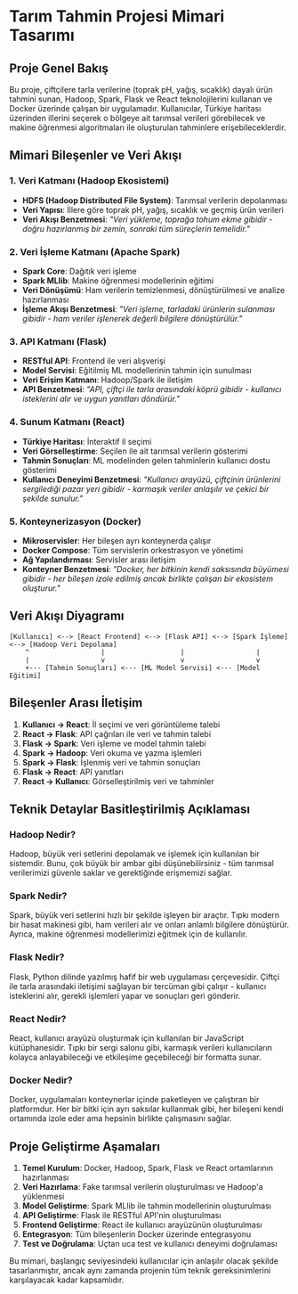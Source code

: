 # Tarım Tahmin Projesi Mimari Tasarımı

## Proje Genel Bakış

Bu proje, çiftçilere tarla verilerine (toprak pH, yağış, sıcaklık) dayalı ürün tahmini sunan, Hadoop, Spark, Flask ve React teknolojilerini kullanan ve Docker üzerinde çalışan bir uygulamadır. Kullanıcılar, Türkiye haritası üzerinden illerini seçerek o bölgeye ait tarımsal verileri görebilecek ve makine öğrenmesi algoritmaları ile oluşturulan tahminlere erişebileceklerdir.

## Mimari Bileşenler ve Veri Akışı

### 1. Veri Katmanı (Hadoop Ekosistemi)
- **HDFS (Hadoop Distributed File System)**: Tarımsal verilerin depolanması
- **Veri Yapısı**: İllere göre toprak pH, yağış, sıcaklık ve geçmiş ürün verileri
- **Veri Akışı Benzetmesi**: *"Veri yükleme, toprağa tohum ekme gibidir - doğru hazırlanmış bir zemin, sonraki tüm süreçlerin temelidir."*

### 2. Veri İşleme Katmanı (Apache Spark)
- **Spark Core**: Dağıtık veri işleme
- **Spark MLlib**: Makine öğrenmesi modellerinin eğitimi
- **Veri Dönüşümü**: Ham verilerin temizlenmesi, dönüştürülmesi ve analize hazırlanması
- **İşleme Akışı Benzetmesi**: *"Veri işleme, tarladaki ürünlerin sulanması gibidir - ham veriler işlenerek değerli bilgilere dönüştürülür."*

### 3. API Katmanı (Flask)
- **RESTful API**: Frontend ile veri alışverişi
- **Model Servisi**: Eğitilmiş ML modellerinin tahmin için sunulması
- **Veri Erişim Katmanı**: Hadoop/Spark ile iletişim
- **API Benzetmesi**: *"API, çiftçi ile tarla arasındaki köprü gibidir - kullanıcı isteklerini alır ve uygun yanıtları döndürür."*

### 4. Sunum Katmanı (React)
- **Türkiye Haritası**: İnteraktif il seçimi
- **Veri Görselleştirme**: Seçilen ile ait tarımsal verilerin gösterimi
- **Tahmin Sonuçları**: ML modelinden gelen tahminlerin kullanıcı dostu gösterimi
- **Kullanıcı Deneyimi Benzetmesi**: *"Kullanıcı arayüzü, çiftçinin ürünlerini sergilediği pazar yeri gibidir - karmaşık veriler anlaşılır ve çekici bir şekilde sunulur."*

### 5. Konteynerizasyon (Docker)
- **Mikroservisler**: Her bileşen ayrı konteynerda çalışır
- **Docker Compose**: Tüm servislerin orkestrasyon ve yönetimi
- **Ağ Yapılandırması**: Servisler arası iletişim
- **Konteyner Benzetmesi**: *"Docker, her bitkinin kendi saksısında büyümesi gibidir - her bileşen izole edilmiş ancak birlikte çalışan bir ekosistem oluşturur."*

## Veri Akışı Diyagramı

```
[Kullanıcı] <--> [React Frontend] <--> [Flask API] <--> [Spark İşleme] <--> [Hadoop Veri Depolama]
    ^                  |                   |                  |
    |                  v                   v                  v
    +--- [Tahmin Sonuçları] <--- [ML Model Servisi] <--- [Model Eğitimi]
```

## Bileşenler Arası İletişim

1. **Kullanıcı -> React**: İl seçimi ve veri görüntüleme talebi
2. **React -> Flask**: API çağrıları ile veri ve tahmin talebi
3. **Flask -> Spark**: Veri işleme ve model tahmin talebi
4. **Spark -> Hadoop**: Veri okuma ve yazma işlemleri
5. **Spark -> Flask**: İşlenmiş veri ve tahmin sonuçları
6. **Flask -> React**: API yanıtları
7. **React -> Kullanıcı**: Görselleştirilmiş veri ve tahminler

## Teknik Detaylar Basitleştirilmiş Açıklaması

### Hadoop Nedir?
Hadoop, büyük veri setlerini depolamak ve işlemek için kullanılan bir sistemdir. Bunu, çok büyük bir ambar gibi düşünebilirsiniz - tüm tarımsal verilerimizi güvenle saklar ve gerektiğinde erişmemizi sağlar.

### Spark Nedir?
Spark, büyük veri setlerini hızlı bir şekilde işleyen bir araçtır. Tıpkı modern bir hasat makinesi gibi, ham verileri alır ve onları anlamlı bilgilere dönüştürür. Ayrıca, makine öğrenmesi modellerimizi eğitmek için de kullanılır.

### Flask Nedir?
Flask, Python dilinde yazılmış hafif bir web uygulaması çerçevesidir. Çiftçi ile tarla arasındaki iletişimi sağlayan bir tercüman gibi çalışır - kullanıcı isteklerini alır, gerekli işlemleri yapar ve sonuçları geri gönderir.

### React Nedir?
React, kullanıcı arayüzü oluşturmak için kullanılan bir JavaScript kütüphanesidir. Tıpkı bir sergi salonu gibi, karmaşık verileri kullanıcıların kolayca anlayabileceği ve etkileşime geçebileceği bir formatta sunar.

### Docker Nedir?
Docker, uygulamaları konteynerlar içinde paketleyen ve çalıştıran bir platformdur. Her bir bitki için ayrı saksılar kullanmak gibi, her bileşeni kendi ortamında izole eder ama hepsinin birlikte çalışmasını sağlar.

## Proje Geliştirme Aşamaları

1. **Temel Kurulum**: Docker, Hadoop, Spark, Flask ve React ortamlarının hazırlanması
2. **Veri Hazırlama**: Fake tarımsal verilerin oluşturulması ve Hadoop'a yüklenmesi
3. **Model Geliştirme**: Spark MLlib ile tahmin modellerinin oluşturulması
4. **API Geliştirme**: Flask ile RESTful API'nin oluşturulması
5. **Frontend Geliştirme**: React ile kullanıcı arayüzünün oluşturulması
6. **Entegrasyon**: Tüm bileşenlerin Docker üzerinde entegrasyonu
7. **Test ve Doğrulama**: Uçtan uca test ve kullanıcı deneyimi doğrulaması

Bu mimari, başlangıç seviyesindeki kullanıcılar için anlaşılır olacak şekilde tasarlanmıştır, ancak aynı zamanda projenin tüm teknik gereksinimlerini karşılayacak kadar kapsamlıdır.
